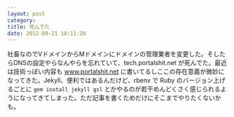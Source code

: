 ```yaml
---
layout: post
category: 
title: 死んでた
date: 2012-09-21 18:11:20
---
```


社畜なのでVドメインからMドメインにドメインの管理業者を変更した。そしたらDNSの設定やらなんやらを忘れていて、tech.portalshit.net が死んでた。最近は技術っぽい内容も www.portalshit.net に書いてるしここの存在意義が微妙になってきた。Jekyll、便利ではあるんだけど、rbenv で Ruby のバージョン上げるごとに `gem install jekyll gsl` とかやるのが若干めんどくさく感じられるようになってきてしまった。ただ記事を書くためだけにそこまでやりたくないかも。

